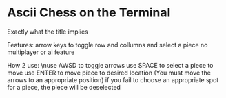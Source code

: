 # Ascii Chess on the Terminal
 Exactly what the title implies

Features:
arrow keys to toggle row and collumns and select a piece
no multiplayer or ai feature


How 2 use:
\nuse AWSD to toggle arrows 
use SPACE to select a piece to move
use ENTER to move piece to desired location (You must move the arrows to an appropriate position)
if you fail to choose an appropriate spot for a piece, the piece will be deselected
